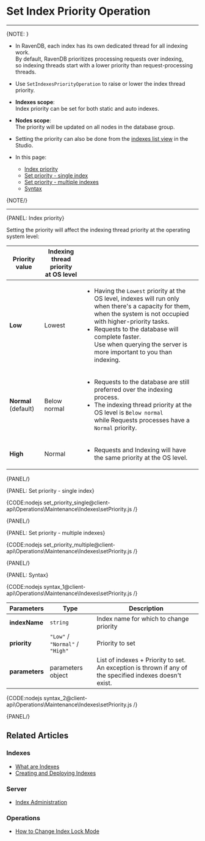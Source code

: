 # Set Index Priority Operation

---

{NOTE: }

* In RavenDB, each index has its own dedicated thread for all indexing work.  
  By default, RavenDB prioritizes processing requests over indexing,  
  so indexing threads start with a lower priority than request-processing threads.  

* Use `SetIndexesPriorityOperation` to raise or lower the index thread priority.  

* **Indexes scope**:  
  Index priority can be set for both static and auto indexes.  

* **Nodes scope**:  
  The priority will be updated on all nodes in the database group.

* Setting the priority can also be done from the [indexes list view](../../../../studio/database/indexes/indexes-list-view#indexes-list-view---actions) in the Studio.  

* In this page:
    * [Index priority](../../../../client-api/operations/maintenance/indexes/set-index-priority#index-priority)
    * [Set priority - single index](../../../../client-api/operations/maintenance/indexes/set-index-priority#set-priority---single-index)
    * [Set priority - multiple indexes](../../../../client-api/operations/maintenance/indexes/set-index-priority#set-priority---multiple-indexes)
    * [Syntax](../../../../client-api/operations/maintenance/indexes/set-index-priority#syntax)

{NOTE/}

---

{PANEL: Index priority}

Setting the priority will affect the indexing thread priority at the operating system level:  

| Priority value | Indexing thread priority<br> at OS level | |
| - | - | - |
| **Low** | Lowest | <ul><li>Having the `Lowest` priority at the OS level, indexes will run only when there's a capacity for them, when the system is not occupied with higher-priority tasks.</li><li>Requests to the database will complete faster.<br>Use when querying the server is more important to you than indexing.</li></ul> |
| **Normal** (default) | Below normal | <ul><li>Requests to the database are still preferred over the indexing process.</li><li>The indexing thread priority at the OS level is `Below normal`<br>while Requests processes have a `Normal` priority.</li></ul> |
| **High** | Normal | <ul><li>Requests and Indexing will have the same priority at the OS level.</li></ul> |

{PANEL/}

{PANEL: Set priority - single index}

{CODE:nodejs set_priority_single@client-api\Operations\Maintenance\Indexes\setPriority.js /}

{PANEL/}

{PANEL: Set priority - multiple indexes}

{CODE:nodejs set_priority_multiple@client-api\Operations\Maintenance\Indexes\setPriority.js /}

{PANEL/}

{PANEL: Syntax}

{CODE:nodejs syntax_1@client-api\Operations\Maintenance\Indexes\setPriority.js /}

| Parameters | Type | Description |
| - | - | - |
| **indexName** | `string` | Index name for which to change priority |
| **priority** | `"Low"` /<br> `"Normal"` /<br> `"High"` | Priority to set |
| **parameters** | parameters object | List of indexes + Priority to set.<br>An exception is thrown if any of the specified indexes doesn't exist. |

{CODE:nodejs syntax_2@client-api\Operations\Maintenance\Indexes\setPriority.js /}

{PANEL/}

## Related Articles

### Indexes

- [What are Indexes](../../../../indexes/what-are-indexes)
- [Creating and Deploying Indexes](../../../../indexes/creating-and-deploying)

### Server

- [Index Administration](../../../../indexes/index-administration)

### Operations

- [How to Change Index Lock Mode](../../../../client-api/operations/maintenance/indexes/set-index-lock)
